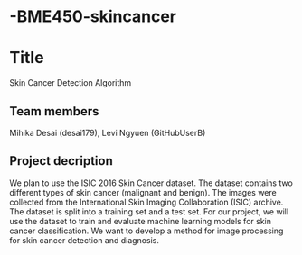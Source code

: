 # -BME450-skincancer
# Title
Skin Cancer Detection Algorithm
## Team members
Mihika Desai (desai179), Levi Ngyuen (GitHubUserB)
## Project decription
We plan to use the ISIC 2016 Skin Cancer dataset. The dataset contains two different types of skin cancer (malignant and benign). The images were collected from the International Skin Imaging Collaboration (ISIC) archive. The dataset is split into a training set and a test set. For our project, we will use the dataset to train and evaluate machine learning models for skin cancer classification. We want to develop a method for image processing for skin cancer detection and diagnosis. 

